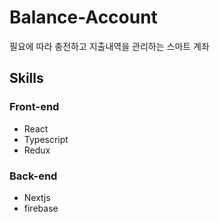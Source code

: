 # Balance-Account
필요에 따라 충전하고 지출내역을 관리하는 스마트 계좌

## Skills
### Front-end
- React
- Typescript
- Redux

### Back-end
- Nextjs
- firebase

